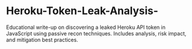 # Heroku-Token-Leak-Analysis-
Educational write-up on discovering a leaked Heroku API token in JavaScript using passive recon techniques. Includes analysis, risk impact, and mitigation best practices.
